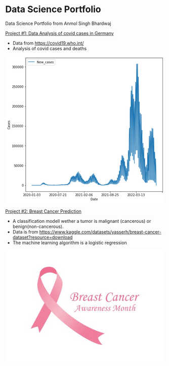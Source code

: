 # Data Science Portfolio
Data Science Portfolio from Anmol Singh Bhardwaj

[Project #1: Data Analysis of covid cases in Germany](https://github.com/AnmolSinghBhardwaj/CovidDataAnalysis)
* Data from https://covid19.who.int/
* Analysis of covid cases and deaths

![](images/covid_cases.png)



[Project #2: Breast Cancer Prediction](https://github.com/AnmolSinghBhardwaj/BreastCancer_Prediction)
* A classification modell wether a tumor is malignant (cancerous) or benign(non-cancerous).
* Data is from https://www.kaggle.com/datasets/yasserh/breast-cancer-dataset?resource=download
* The machine learning algorithm is a logistic regression

![](images/Breast-Cancer-ribbon-logo.jpg)

